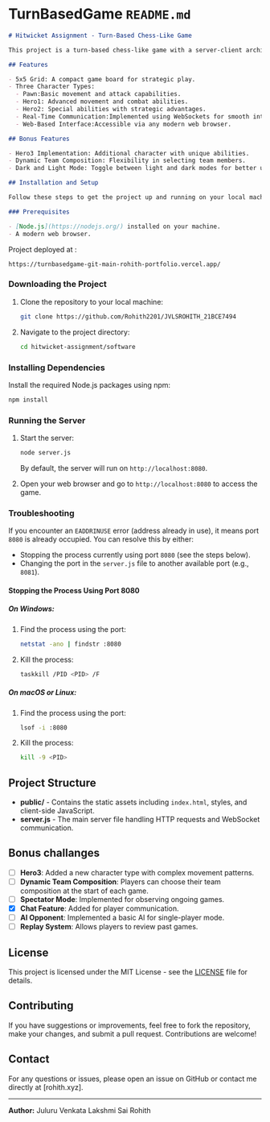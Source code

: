 # TurnBasedGame `README.md` 

```markdown
# Hitwicket Assignment - Turn-Based Chess-Like Game

This project is a turn-based chess-like game with a server-client architecture, utilizing WebSockets for real-time communication and a web-based user interface. The game features a 5x5 grid and three types of characters (Pawn, Hero1, Hero2), each with specific movement and combat rules.

## Features

- 5x5 Grid: A compact game board for strategic play.
- Three Character Types: 
  - Pawn:Basic movement and attack capabilities.
  - Hero1: Advanced movement and combat abilities.
  - Hero2: Special abilities with strategic advantages.
  - Real-Time Communication:Implemented using WebSockets for smooth interaction between players.
  - Web-Based Interface:Accessible via any modern web browser.

## Bonus Features

- Hero3 Implementation: Additional character with unique abilities.
- Dynamic Team Composition: Flexibility in selecting team members.
- Dark and Light Mode: Toggle between light and dark modes for better user experience.

## Installation and Setup

Follow these steps to get the project up and running on your local machine:

### Prerequisites

- [Node.js](https://nodejs.org/) installed on your machine.
- A modern web browser.
```
Project deployed at :
```
https://turnbasedgame-git-main-rohith-portfolio.vercel.app/
```

### Downloading the Project

1. Clone the repository to your local machine:
   ```bash
   git clone https://github.com/Rohith2201/JVLSROHITH_21BCE7494
   ```

2. Navigate to the project directory:
   ```bash
   cd hitwicket-assignment/software
   ```

### Installing Dependencies

Install the required Node.js packages using npm:

```bash
npm install
```

### Running the Server

1. Start the server:
   ```bash
   node server.js
   ```

   By default, the server will run on `http://localhost:8080`.

2. Open your web browser and go to `http://localhost:8080` to access the game.

### Troubleshooting

If you encounter an `EADDRINUSE` error (address already in use), it means port `8080` is already occupied. You can resolve this by either:

- Stopping the process currently using port `8080` (see the steps below).
- Changing the port in the `server.js` file to another available port (e.g., `8081`).

#### Stopping the Process Using Port 8080

##### On Windows:

1. Find the process using the port:
   ```bash
   netstat -ano | findstr :8080
   ```
2. Kill the process:
   ```bash
   taskkill /PID <PID> /F
   ```

##### On macOS or Linux:

1. Find the process using the port:
   ```bash
   lsof -i :8080
   ```
2. Kill the process:
   ```bash
   kill -9 <PID>
   ```

## Project Structure

- **public/** - Contains the static assets including `index.html`, styles, and client-side JavaScript.
- **server.js** - The main server file handling HTTP requests and WebSocket communication.

## Bonus challanges
- [ ] **Hero3**: Added a new character type with complex movement patterns.
- [ ] **Dynamic Team Composition**: Players can choose their team composition at the start of each game.
- [ ] **Spectator Mode**: Implemented for observing ongoing games.
- [x] **Chat Feature**: Added for player communication.
- [ ] **AI Opponent**: Implemented a basic AI for single-player mode.
- [ ] **Replay System**: Allows players to review past games.

## License

This project is licensed under the MIT License - see the [LICENSE](LICENSE) file for details.

## Contributing

If you have suggestions or improvements, feel free to fork the repository, make your changes, and submit a pull request. Contributions are welcome!

## Contact

For any questions or issues, please open an issue on GitHub or contact me directly at [rohith.xyz].

---

**Author:** Juluru Venkata Lakshmi Sai Rohith
